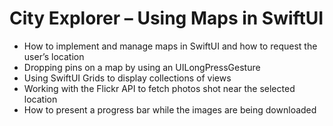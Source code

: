 # City Explorer – Using Maps in SwiftUI

- How to implement and manage maps in SwiftUI and how to request the user’s location
- Dropping pins on a map by using an UILongPressGesture
- Using SwiftUI Grids to display collections of views
- Working with the Flickr API to fetch photos shot near the selected location
- How to present a progress bar while the images are being downloaded
